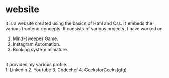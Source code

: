 # website
It is a website created using the basics of Html and Css. It embeds the various frontend concepts.
It consists of various projects ,I have worked on.</br>
1. Mind-sweeper Game.
2. Instagram Automation.
3. Booking system miniature.
</br>
It provides my various profile.
</br>
1. LinkedIn
2. Youtube
3. Codechef
4. GeeksforGeeks(gfg)
